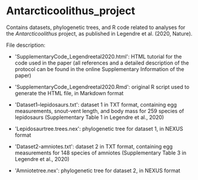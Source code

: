 # Antarcticoolithus_project
Contains datasets, phylogenetic trees, and R code related to analyses for the <i>Antarcticoolithus</i> project, as published in Legendre et al. (2020, Nature).

File description:

- 'SupplementaryCode_Legendreetal2020.html': HTML tutorial for the code used in the paper (all references and a detailed description of the protocol can be found in the online Supplementary Information of the paper)
 
- 'SupplementaryCode_Legendreetal2020.Rmd': original R script used to generate the HTML file, in Markdown format

- 'Dataset1–lepidosaurs.txt': dataset 1 in TXT format, containing egg measurements, snout-vent length, and body mass for 259 species of lepidosaurs (Supplementary Table 1 in Legendre et al., 2020)

- 'Lepidosaurtree.trees.nex': phylogenetic tree for dataset 1, in NEXUS format

- 'Dataset2-amniotes.txt': dataset 2 in TXT format, containing egg measurements for 148 species of amniotes (Supplementary Table 3 in Legendre et al., 2020)

- 'Amniotetree.nex': phylogenetic tree for dataset 2, in NEXUS format
